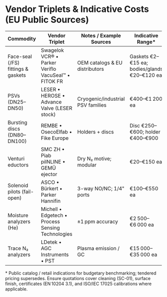 # Vendor Triplets & Indicative Costs (EU Public Sources)

| Commodity | Vendor Triplet | Notes / Example Sources | Indicative Range* |
|---|---|---|---|
| Face-seal (/FS) fittings & gaskets | Swagelok VCR® • Parker Veriflo VacuSeal™ • FITOK FR | OEM catalogs & EU distributors | Gaskets €2–€15 ea; bodies/glands €20–€120 ea |
| PSVs (DN25–DN50) | LESER • HEROSE • Advance Valve (LESER stock) | Cryogenic/industrial PSV families | €400–€1 200 ea |
| Bursting discs (DN80–DN100) | REMBE • OsecoElfab • Fike Europe | Holders + discs | Disc €250–€600; holder €400–€900 |
| Venturi eductors | SMC ZH • Piab piINLINE • GEMÜ ejector | Dry N₂ motive; modular | €20–€150 ea |
| Solenoid pilots (fail-open) | ASCO • Bürkert • Parker Hannifin | 3-way NO/NC; 1/4" ports | €100–€550 ea |
| Moisture analyzers (He) | Michell • Edgetech • Process Sensing Technologies | ±1 ppm accuracy | €2 500–€6 000 ea |
| Trace N₂ analyzers | LDetek • AGC Instruments • PST | Plasma emission / GC | €15 000–€35 000 ea |

\* Public catalog / retail indications for budgetary benchmarking; tendered pricing supersedes. Ensure quotations cover cleaning (SC-01), surface finish, certificates (EN 10204 3.1), and ISO/IEC 17025 calibrations where applicable.

